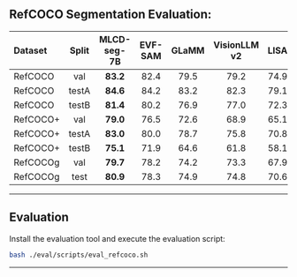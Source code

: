 ## RefCOCO Segmentation Evaluation: 

| Dataset     | Split   | MLCD-seg-7B | EVF-SAM | GLaMM | VisionLLM v2| LISA |
| :--         | :-:     | :-:  | :-:  | :-:  | :-:  | :-:  |
| RefCOCO     | val     | **83.2** | 82.4 | 79.5 | 79.2 | 74.9 |
| RefCOCO     | testA   | **84.6** | 84.2 | 83.2 | 82.3 | 79.1 |
| RefCOCO     | testB   | **81.4** | 80.2 | 76.9 | 77.0 | 72.3 |
| RefCOCO+    | val     | **79.0** | 76.5 | 72.6 | 68.9 | 65.1 |
| RefCOCO+    | testA   | **83.0** | 80.0 | 78.7 | 75.8 | 70.8 |
| RefCOCO+    | testB   | **75.1** | 71.9 | 64.6 | 61.8 | 58.1 |
| RefCOCOg    | val     | **79.7** | 78.2 | 74.2 | 73.3 | 67.9 |
| RefCOCOg    | test    | **80.9** | 78.3 | 74.9 | 74.8 | 70.6 |

---
## Evaluation  
Install the evaluation tool and execute the evaluation script:
```bash
bash ./eval/scripts/eval_refcoco.sh
```
---